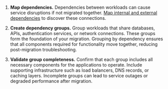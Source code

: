 1. **Map dependencies.** Dependencies between workloads can cause service disruptions if not migrated together. [Map internal and external dependencies](/azure/cloud-adoption-framework/plan/assess-workloads-for-cloud-migration#map-internal-and-external-dependencies) to discover these connections.

2. **Create dependency groups.** Group workloads that share databases, APIs, authentication services, or network connections. These groups form the foundation of your migration. Grouping by dependency ensures that all components required for functionality move together, reducing post-migration troubleshooting.

3. **Validate group completeness.** Confirm that each group includes all necessary components for the applications to operate. Include supporting infrastructure such as load balancers, DNS records, or caching layers. Incomplete groups can lead to service outages or degraded performance after migration.
